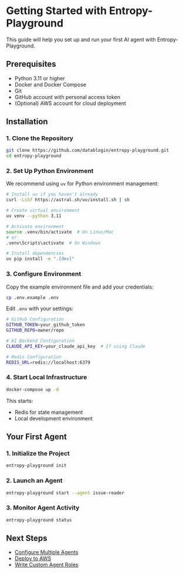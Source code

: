 # Getting Started with Entropy-Playground

This guide will help you set up and run your first AI agent with Entropy-Playground.

## Prerequisites

- Python 3.11 or higher
- Docker and Docker Compose
- Git
- GitHub account with personal access token
- (Optional) AWS account for cloud deployment

## Installation

### 1. Clone the Repository

```bash
git clone https://github.com/datablogin/entropy-playground.git
cd entropy-playground
```

### 2. Set Up Python Environment

We recommend using `uv` for Python environment management:

```bash
# Install uv if you haven't already
curl -LsSf https://astral.sh/uv/install.sh | sh

# Create virtual environment
uv venv --python 3.11

# Activate environment
source .venv/bin/activate  # On Linux/Mac
# or
.venv\Scripts\activate  # On Windows

# Install dependencies
uv pip install -e ".[dev]"
```

### 3. Configure Environment

Copy the example environment file and add your credentials:

```bash
cp .env.example .env
```

Edit `.env` with your settings:

```bash
# GitHub Configuration
GITHUB_TOKEN=your_github_token
GITHUB_REPO=owner/repo

# AI Backend Configuration
CLAUDE_API_KEY=your_claude_api_key  # If using Claude

# Redis Configuration
REDIS_URL=redis://localhost:6379
```

### 4. Start Local Infrastructure

```bash
docker-compose up -d
```

This starts:
- Redis for state management
- Local development environment

## Your First Agent

### 1. Initialize the Project

```bash
entropy-playground init
```

### 2. Launch an Agent

```bash
entropy-playground start --agent issue-reader
```

### 3. Monitor Agent Activity

```bash
entropy-playground status
```

## Next Steps

- [Configure Multiple Agents](multi-agent-setup.md)
- [Deploy to AWS](aws-deployment.md)
- [Write Custom Agent Roles](custom-agents.md)